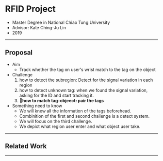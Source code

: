 # RFID Project

* Master Degree in National Chiao Tung University
* Advisor: Kate Ching-Ju Lin
* 2019

---

## Proposal

* Aim 
    * Track whether the tag on user's wrist match to the tag on the object
* Challenge
    1. how to detect the subregion: Detect for the signal variation in each region
    2. how to detect unknown tag: when we found the signal variation, asking for the ID and start tracking it.
    3. **how to match tag-objeect: pair the tags**
* Something need to know
    * We will knew all the information of the tags beforehead.
    * Combinition of the first and second challenge is a detect system.
    * We will focus on the third challenge.
    * We depict what region user enter and what object user take.
---

## Related Work

---
